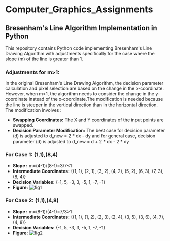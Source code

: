 # Computer_Graphics_Assignments
## Bresenham's Line Algorithm Implementation in Python
This repository contains Python code implementing Bresenham's Line Drawing Algorithm with adjustments specifically for the case where the slope (m) of the line is greater than 1.
### Adjustments for m>1:
In the original Bresenham's Line Drawing Algorithm, the decision parameter calculation and pixel selection are based on the change in the x-coordinate.
However, when m>1, the algorithm needs to consider the change in the y-coordinate instead of the x-coordinate.The modification is needed because the line is steeper in the vertical direction than in the horizontal direction.
The modification involves :
+ **Swapping Coordinates:** The X and Y coordinates of the input points are swapped.
+ **Decision Parameter Modification:** The best case for decision parameter (d) is adjusted to d_new = 2 * dx - dy  and for general case, decision parameter (d) is adjusted to d_new = d + 2 * dx - 2 * dy
  
### For Case 1: (1,1),(8,4)
+ **Slope :** m=(4-1)/(8-1)=3/7<1
+ **Intermediate Coordinates:** {(1, 1), (2, 1), (3, 2), (4, 2), (5, 2), (6, 3), (7, 3), (8, 4)}
+ **Decision Variables:**  {-1, 5, -3, 3, -5, 1, -7, -1}
+ **Figure:**
   ![fig1](https://github.com/Sanzida-Afrin-Promi/Computer_Graphics_Assignments/assets/90341213/873549f0-0c6f-4048-932e-3f9b5b4c853c)

### For Case 2: (1,1),(4,8)
+  **Slope :** m=(8-1)/(4-1)=7/3>1
+ **Intermediate Coordinates:** {(1, 1), (1, 2), (2, 3), (2, 4), (3, 5), (3, 6), (4, 7), (4, 8)}
+ **Decision Variables:**  {-1, 5, -3, 3, -5, 1, -7, -1}
+ **Figure:**
  ![fig2](https://github.com/Sanzida-Afrin-Promi/Computer_Graphics_Assignments/assets/90341213/9301b1f4-70ef-4d64-96b5-4c7fcf2ed4b7)

  
